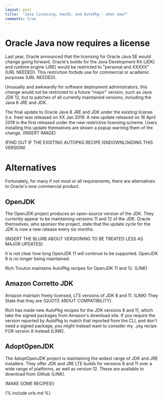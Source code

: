 ```yaml
---
layout: post
title:  "Java licensing, macOS, and AutoPkg - what now?"
comments: true
---
```


# Oracle Java now requires a license

Last year, Oracle announced that the licensing for Oracle Java SE would change going forward. Oracle's builds for the Java Development Kit (JDK) and runtime engine (JRE) would be restricted to "personal and XXXXX" (URL NEEDED). This restriction forbids use for commercial or academic purposes (URL NEEDED).

Unusually and awkwardly for software deployment administrators, this change would not be restricted to a future "major" version, such as Java JDK 12, but to patches of all currently maintained versions, including the Java 8 JRE and JDK. 

The final update to Oracle Java 8 JRE and JDK under the existing license (i.e. free) was released on XX Jan 2019. A new update released on 16 April 2019 is the first released under the new restrictive licensing scheme. Users installing this update themselves are shown a popup warning them of the change. (INSERT IMAGE)

(FIND OUT IF THE EXISTING AUTOPKG RECIPE ISNDOWNLOADING THIS VERSION)

# Alternatives

Fortunately, for many if not most or all requirements, there are alternatives to Oracle's now commercial product. 

## OpenJDK

The OpenJDK project produces an open-source version of the JDK. They currently appear to be maintaining versions 11 and 12 of the JDK. Oracle themselves, who sponsor the project, state that the update cycle for the JDK is now a new release every six months.

(INSERT THE BLURB ABOUT VERSIONING TO BE TREATED LESS AS MAJOR UPDATES)

It is not clear how long OpenJDK 11 will continue to be supported. OpenJDK 8 is no longer being maintained.

Rich Trouton maintains AutoPkg recipes for OpenJDK 11 and 12. (LINK)

## Amazon Corretto JDK

Amazon maintain freely licensed, LTS versions of JDK 8 and 11. (LINK) They State that they are (QUOTE ABOUT COMPATIBILITY).

Rich has made new AutoPkg recipes for the JDK versions 8 and 11, which take the signed packages from Amazon's download site. If you require the version reported by AutoPkg to match that reported from the CLI, and don't need a signed package, you might instead want to consider my `.pkg` recipe FOR version 8 instead (LINK).

## AdoptOpenJDK

The AdoptOpenJDK project is maintaining the widest range of JDK and JRE installers. They offer JDK and JRE LTE builds for versions 8 and 11 over a wide range of platforms, as well as version 12. These are available to download from Github (LINK).

(MAKE SOME RECIPES!)


{% include urls.md %}

